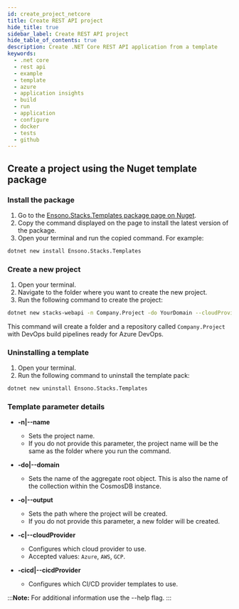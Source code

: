 ```yaml
---
id: create_project_netcore
title: Create REST API project
hide_title: true
sidebar_label: Create REST API project
hide_table_of_contents: true
description: Create .NET Core REST API application from a template
keywords:
  - .net core
  - rest api
  - example
  - template
  - azure
  - application insights
  - build
  - run
  - application
  - configure
  - docker
  - tests
  - github
---
```


## Create a project using the Nuget template package

### Install the package

1. Go to the [Ensono.Stacks.Templates package page on Nuget](https://www.nuget.org/packages/Ensono.Stacks.Templates/).
2. Copy the command displayed on the page to install the latest version of the package.
3. Open your terminal and run the copied command. For example:

```bash
dotnet new install Ensono.Stacks.Templates
```

### Create a new project

1. Open your terminal.
2. Navigate to the folder where you want to create the new project.
3. Run the following command to create the project:

```bash
dotnet new stacks-webapi -n Company.Project -do YourDomain --cloudProvider Azure
```

This command will create a folder and a repository called `Company.Project` with DevOps build pipelines ready for Azure DevOps.

### Uninstalling a template

1. Open your terminal.
2. Run the following command to uninstall the template pack:

```bash
dotnet new uninstall Ensono.Stacks.Templates
```

### Template parameter details

- **-n|--name**
  - Sets the project name.
  - If you do not provide this parameter, the project name will be the same as the folder where you run the command.

- **-do|--domain**
  - Sets the name of the aggregate root object. This is also the name of the collection within the CosmosDB instance.

- **-o|--output**
  - Sets the path where the project will be created.
  - If you do not provide this parameter, a new folder will be created.

- **-c|--cloudProvider**
  - Configures which cloud provider to use.
  - Accepted values: `Azure`, `AWS`, `GCP`.

- **-cicd|--cicdProvider**
  - Configures which CI/CD provider templates to use.

:::**Note:**
For additional information use the --help flag.
:::